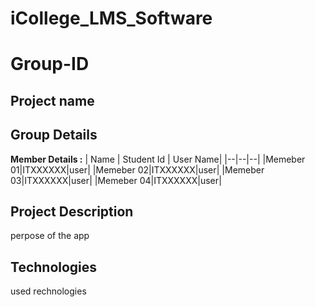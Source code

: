 # iCollege_LMS_Software

# Group-ID
## Project name
## Group Details

**Member Details :**
| Name | Student Id | User Name|
|--|--|--|
|Memeber 01|ITXXXXXX|user|
|Memeber 02|ITXXXXXX|user|
|Memeber 03|ITXXXXXX|user|
|Memeber 04|ITXXXXXX|user|

## Project Description
perpose of the app

## Technologies
used rechnologies
